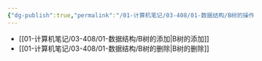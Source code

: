 ```yaml
---
{"dg-publish":true,"permalink":"/01-计算机笔记/03-408/01-数据结构/B树的操作/","tags":["personal/blog","algorithm/数据结构/有序表/平衡树/B树","algorithm/数据结构/有序表/平衡树"]}
---
```



-  [[01-计算机笔记/03-408/01-数据结构/B树的添加\|B树的添加]]
-  [[01-计算机笔记/03-408/01-数据结构/B树的删除\|B树的删除]]